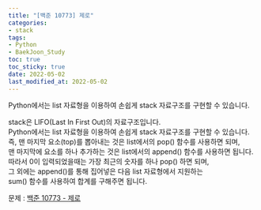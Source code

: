 ```yaml
---
title: "[백준 10773] 제로"
categories: 
- stack
tags:
- Python
- BaekJoon_Study
toc: true
toc_sticky: true
date: 2022-05-02
last_modified_at: 2022-05-02
---
```


Python에서는 list 자료형을 이용하여 손쉽게 stack 자료구조를 구현할 수 있습니다.

stack은 LIFO(Last In First Out)의 자료구조입니다.  
Python에서는 list 자료형을 이용하여 손쉽게 stack 자료구조를 구현할 수 있습니다.  
즉, 맨 마지막 요소(top)를 뽑아내는 것은 list에서의 pop() 함수를 사용하면 되며,  
맨 마지막에 요소를 하나 추가하는 것은 list에서의 append() 함수를 사용하면 됩니다.  
따라서 0이 입력되었을때는 가장 최근의 숫자를 하나 pop() 하면 되며,  
그 외에는 append()를 통해 집어넣은 다음 list 자료형에서 지원하는  
sum() 함수를 사용하여 합계를 구해주면 됩니다.  

문제 : [백준 10773 - 제로](https://www.acmicpc.net/problem/10773)

<script src="https://gist.github.com/Ryumaker/52daa53fbaa81567f61309f7b4b7e1c6.js"></script>


